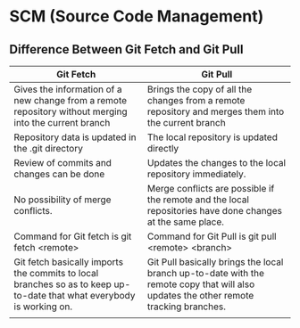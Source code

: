 # SCM (Source Code Management)
## Difference Between Git Fetch and Git Pull

| Git Fetch | Git Pull |
| --- | --- |
| Gives the information of a new change from a remote repository without merging into the current branch | Brings the copy of all the changes from a remote repository and merges them into the current branch |
| Repository data is updated in the .git directory | The local repository is updated directly |
| Review of commits and changes can be done | Updates the changes to the local repository immediately. |
| No possibility of merge conflicts. | Merge conflicts are possible if the remote and the local repositories have done changes at the same place. |
| Command for Git fetch is git fetch \<remote> | Command for Git Pull is git pull \<remote> \<branch> |
| Git fetch basically imports the commits to local branches so as to keep up-to-date that what everybody is working on. | Git Pull basically brings the local branch up-to-date with the remote copy that will also updates the other remote tracking branches. |
| | |
